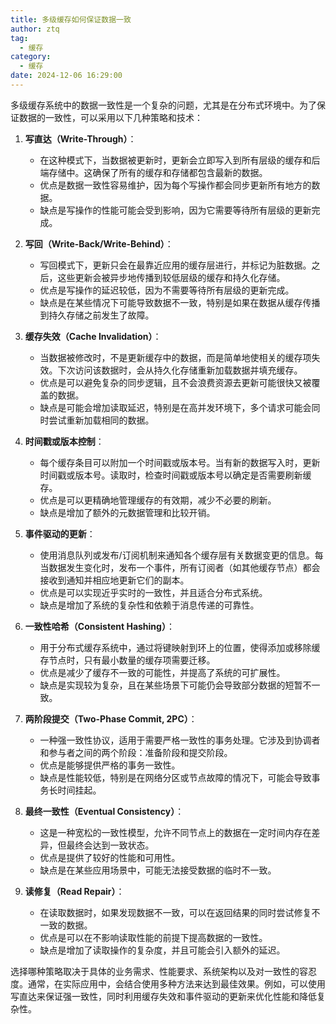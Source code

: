 ```yaml
---
title: 多级缓存如何保证数据一致
author: ztq
tag:
  - 缓存
category:
  - 缓存
date: 2024-12-06 16:29:00
---
```

多级缓存系统中的数据一致性是一个复杂的问题，尤其是在分布式环境中。为了保证数据的一致性，可以采用以下几种策略和技术：

1. **写直达（Write-Through）**：
    - 在这种模式下，当数据被更新时，更新会立即写入到所有层级的缓存和后端存储中。这确保了所有的缓存和存储都包含最新的数据。
    - 优点是数据一致性容易维护，因为每个写操作都会同步更新所有地方的数据。
    - 缺点是写操作的性能可能会受到影响，因为它需要等待所有层级的更新完成。

2. **写回（Write-Back/Write-Behind）**：
    - 写回模式下，更新只会在最靠近应用的缓存层进行，并标记为脏数据。之后，这些更新会被异步地传播到较低层级的缓存和持久化存储。
    - 优点是写操作的延迟较低，因为不需要等待所有层级的更新完成。
    - 缺点是在某些情况下可能导致数据不一致，特别是如果在数据从缓存传播到持久存储之前发生了故障。

3. **缓存失效（Cache Invalidation）**：
    - 当数据被修改时，不是更新缓存中的数据，而是简单地使相关的缓存项失效。下次访问该数据时，会从持久化存储重新加载数据并填充缓存。
    - 优点是可以避免复杂的同步逻辑，且不会浪费资源去更新可能很快又被覆盖的数据。
    - 缺点是可能会增加读取延迟，特别是在高并发环境下，多个请求可能会同时尝试重新加载相同的数据。

4. **时间戳或版本控制**：
    - 每个缓存条目可以附加一个时间戳或版本号。当有新的数据写入时，更新时间戳或版本号。读取时，检查时间戳或版本号以确定是否需要刷新缓存。
    - 优点是可以更精确地管理缓存的有效期，减少不必要的刷新。
    - 缺点是增加了额外的元数据管理和比较开销。

5. **事件驱动的更新**：
    - 使用消息队列或发布/订阅机制来通知各个缓存层有关数据变更的信息。每当数据发生变化时，发布一个事件，所有订阅者（如其他缓存节点）都会接收到通知并相应地更新它们的副本。
    - 优点是可以实现近乎实时的一致性，并且适合分布式系统。
    - 缺点是增加了系统的复杂性和依赖于消息传递的可靠性。

6. **一致性哈希（Consistent Hashing）**：
    - 用于分布式缓存系统中，通过将键映射到环上的位置，使得添加或移除缓存节点时，只有最小数量的缓存项需要迁移。
    - 优点是减少了缓存不一致的可能性，并提高了系统的可扩展性。
    - 缺点是实现较为复杂，且在某些场景下可能仍会导致部分数据的短暂不一致。

7. **两阶段提交（Two-Phase Commit, 2PC）**：
    - 一种强一致性协议，适用于需要严格一致性的事务处理。它涉及到协调者和参与者之间的两个阶段：准备阶段和提交阶段。
    - 优点是能够提供严格的事务一致性。
    - 缺点是性能较低，特别是在网络分区或节点故障的情况下，可能会导致事务长时间挂起。

8. **最终一致性（Eventual Consistency）**：
    - 这是一种宽松的一致性模型，允许不同节点上的数据在一定时间内存在差异，但最终会达到一致状态。
    - 优点是提供了较好的性能和可用性。
    - 缺点是在某些应用场景中，可能无法接受数据的临时不一致。

9. **读修复（Read Repair）**：
    - 在读取数据时，如果发现数据不一致，可以在返回结果的同时尝试修复不一致的数据。
    - 优点是可以在不影响读取性能的前提下提高数据的一致性。
    - 缺点是增加了读取操作的复杂度，并且可能会引入额外的延迟。

选择哪种策略取决于具体的业务需求、性能要求、系统架构以及对一致性的容忍度。通常，在实际应用中，会结合使用多种方法来达到最佳效果。例如，可以使用写直达来保证强一致性，同时利用缓存失效和事件驱动的更新来优化性能和降低复杂性。
